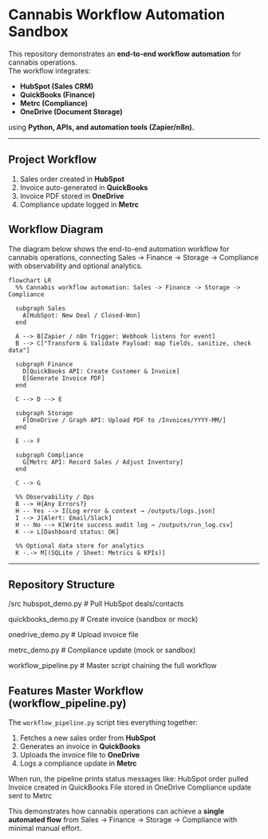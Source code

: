 # Cannabis Workflow Automation Sandbox

This repository demonstrates an **end-to-end workflow automation** for cannabis operations.  
The workflow integrates:

- **HubSpot (Sales CRM)**
- **QuickBooks (Finance)**
- **Metrc (Compliance)**
- **OneDrive (Document Storage)**

using **Python, APIs, and automation tools (Zapier/n8n).**

---

## Project Workflow
1. Sales order created in **HubSpot**
2. Invoice auto-generated in **QuickBooks**
3. Invoice PDF stored in **OneDrive**
4. Compliance update logged in **Metrc**

## Workflow Diagram
The diagram below shows the end-to-end automation workflow for cannabis operations, connecting Sales → Finance → Storage → Compliance with observability and optional analytics.
```mermaid
flowchart LR
  %% Cannabis workflow automation: Sales -> Finance -> Storage -> Compliance

  subgraph Sales
    A[HubSpot: New Deal / Closed-Won]
  end

  A --> B[Zapier / n8n Trigger: Webhook listens for event]
  B --> C["Transform & Validate Payload: map fields, sanitize, check data"]

  subgraph Finance
    D[QuickBooks API: Create Customer & Invoice]
    E[Generate Invoice PDF]
  end

  C --> D --> E

  subgraph Storage
    F[OneDrive / Graph API: Upload PDF to /Invoices/YYYY-MM/]
  end

  E --> F

  subgraph Compliance
    G[Metrc API: Record Sales / Adjust Inventory]
  end

  C --> G

  %% Observability / Ops
  B --> H{Any Errors?}
  H -- Yes --> I[Log error & context → /outputs/logs.json]
  I --> J[Alert: Email/Slack]
  H -- No --> K[Write success audit log → /outputs/run_log.csv]
  K --> L[Dashboard status: OK]

  %% Optional data store for analytics
  K -.-> M[(SQLite / Sheet: Metrics & KPIs)]
```
---

## Repository Structure

/src
hubspot_demo.py # Pull HubSpot deals/contacts

quickbooks_demo.py # Create invoice (sandbox or mock)

onedrive_demo.py # Upload invoice file

metrc_demo.py # Compliance update (mock or sandbox)

workflow_pipeline.py # Master script chaining the full workflow


## Features Master Workflow (workflow_pipeline.py)

The `workflow_pipeline.py` script ties everything together:

1. Fetches a new sales order from **HubSpot**
2. Generates an invoice in **QuickBooks**
3. Uploads the invoice file to **OneDrive**
4. Logs a compliance update in **Metrc**

When run, the pipeline prints status messages like:
HubSpot order pulled
Invoice created in QuickBooks
File stored in OneDrive
Compliance update sent to Metrc

This demonstrates how cannabis operations can achieve a **single automated flow** 
from Sales → Finance → Storage → Compliance with minimal manual effort.

